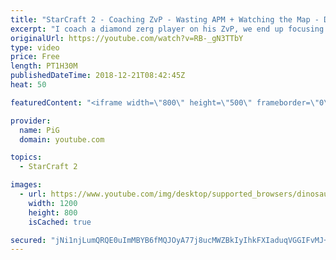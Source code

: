```yaml
---
title: "StarCraft 2 - Coaching ZvP - Wasting APM + Watching the Map - Diamond 1"
excerpt: "I coach a diamond zerg player on his ZvP, we end up focusing on some disorganised habits with his macro that waste a lot of apm and distract him from watching the minimap -- Watch live at https://www.twitch.tv/x5_pig"
originalUrl: https://youtube.com/watch?v=RB-_gN3TTbY
type: video
price: Free
length: PT1H30M
publishedDateTime: 2018-12-21T08:42:45Z
heat: 50

featuredContent: "<iframe width=\"800\" height=\"500\" frameborder=\"0\" src=\"https://www.youtube.com/embed/RB-_gN3TTbY\" allow=\"accelerometer; autoplay; encrypted-media; gyroscope; picture-in-picture\" allowfullscreen></iframe>"

provider:
  name: PiG
  domain: youtube.com

topics:
  - StarCraft 2

images:
  - url: https://www.youtube.com/img/desktop/supported_browsers/dinosaur.png
    width: 1200
    height: 800
    isCached: true

secured: "jNi1njLumQRQE0uImMBYB6fMQJOyA77j8ucMWZBkIyIhkFXIaduqVGGIFvMJ+LbzOX1bZbelrhWoWsiwrCOM+MV/dJpbFobyA4rEMZLn75ZndjMek54Q+JeUQOlOZd4PhGK4MyYU6QOKKWvqqB35kpRN+i1RbD2mFGatJITrTHZnRuMNQF2ac9m+YG1ug8VKts+HMSOVntg6PsIarNExvgvE/NB0UIlqK2xl+MwFXQMHZKWzdwmHGNZ3RS+fzv3E5bhDbBr6JcmODiiwOU1RkE6C7aN/KnENTaxwpkBeoiD+eydcDCau+3y+3NE/TTLFy64vS3ORoqgTNboYA7YpCw/L8rQsT78tjj7obhpOIvI8s9U+396jW4GTPwYliU9PxsOhAzENj0A3qJtyKs9Pn/LuofuSx2u1tRgqNiXm1sw=;E01E2+0sI32dWrf+6VLlIw=="
---
```


